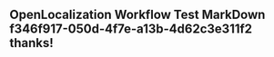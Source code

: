 <properties
ms.topic="hero-topic"
ms.test1="hero-topic"
ms.test2="test"/>

## OpenLocalization Workflow Test MarkDown f346f917-050d-4f7e-a13b-4d62c3e311f2 thanks!
